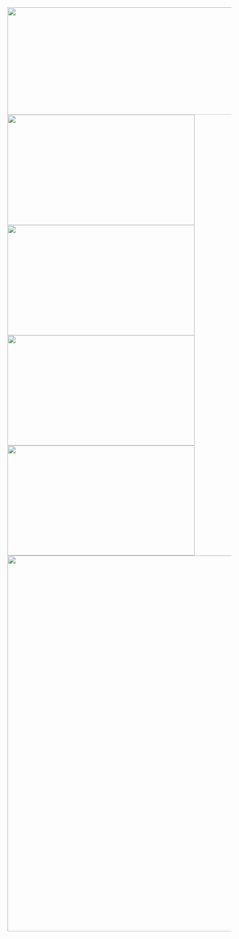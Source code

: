 <a href="https://github.com/ilshaw">
  <a href="https://github.com/ilshaw">
    <img height="242" width="846" src="http://github-profile-summary-cards.vercel.app/api/cards/profile-details?username=ILSHAW&theme=dark">
  </a>
  <a href="https://github.com/ilshaw">
    <img height="248" width="421" src="http://github-profile-summary-cards.vercel.app/api/cards/repos-per-language?username=ILSHAW&theme=dark">
    <img height="248" width="421" src="http://github-profile-summary-cards.vercel.app/api/cards/most-commit-language?username=ILSHAW&theme=dark">
  </a>
  <a href="https://github.com/ilshaw">
    <img height="248" width="421" src="http://github-profile-summary-cards.vercel.app/api/cards/stats?username=ILSHAW&theme=dark">
    <img height="248" width="421" src="http://github-profile-summary-cards.vercel.app/api/cards/productive-time?username=ILSHAW&utcOffset=3&theme=dark">
  </a>
  <a>
    <img width="846" src="https://github-readme-stats.vercel.app/api/wakatime?username=ilshaw&layout=compact&theme=dark">
  </a>
</a>

